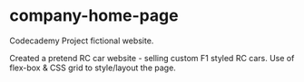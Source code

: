 # company-home-page
Codecademy Project fictional website.

Created a pretend RC car website - selling custom F1 styled RC cars. 
Use of flex-box & CSS grid to style/layout the page.
